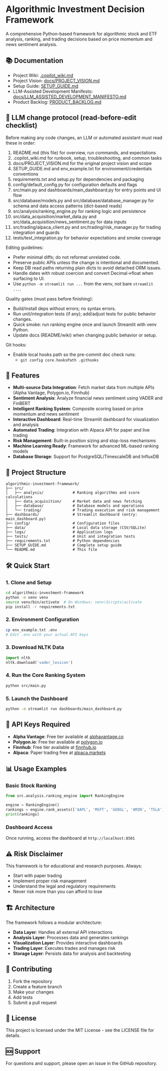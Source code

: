 # Algorithmic Investment Decision Framework

A comprehensive Python-based framework for algorithmic stock and ETF analysis, ranking, and trading decisions based on price momentum and news sentiment analysis.

## 📚 Documentation

- Project Wiki: [.copilot_wiki.md](./.copilot_wiki.md)
- Project Vision: [docs/PROJECT_VISION.md](./docs/PROJECT_VISION.md)
- Setup Guide: [SETUP_GUIDE.md](./SETUP_GUIDE.md)
- LLM-Assisted Development Manifesto: [docs/LLM_ASSISTED_DEVELOPMENT_MANIFESTO.md](./docs/LLM_ASSISTED_DEVELOPMENT_MANIFESTO.md)
- Product Backlog: [PRODUCT_BACKLOG.md](./PRODUCT_BACKLOG.md)

## 🧭 LLM change protocol (read-before-edit checklist)

Before making any code changes, an LLM or automated assistant must read these in order:
1) README.md (this file) for overview, run commands, and expectations
2) .copilot_wiki.md for runbook, setup, troubleshooting, and common tasks
3) docs/PROJECT_VISION.md for the original project vision and scope
4) SETUP_GUIDE.md and env_example.txt for environment/credentials conventions
5) requirements.txt and setup.py for dependencies and packaging
6) config/default_config.py for configuration defaults and flags
7) src/main.py and dashboards/main_dashboard.py for entry points and UI flow
8) src/database/models.py and src/database/database_manager.py for schema and data access patterns (dict-based reads)
9) src/analysis/ranking_engine.py for ranking logic and persistence
10) src/data_acquisition/market_data.py and src/data_acquisition/news_sentiment.py for data inputs
11) src/trading/alpaca_client.py and src/trading/risk_manager.py for trading integration and guards
12) tests/test_integration.py for behavior expectations and smoke coverage

Editing guidelines:
- Prefer minimal diffs; do not reformat unrelated code.
- Preserve public APIs unless the change is intentional and documented.
- Keep DB read paths returning plain dicts to avoid detached ORM issues.
- Handle dates with robust coercion and convert Decimal→float when surfacing to UI.
- Use `python -m streamlit run ...` from the venv, not bare `streamlit ...`.

Quality gates (must pass before finishing):
- Build/install deps without errors; no syntax errors.
- Run unit/integration tests (if any); add/adjust tests for public behavior changes.
- Quick smoke: run ranking engine once and launch Streamlit with venv Python.
- Update docs (README/wiki) when changing public behavior or setup.

Git hooks:
- Enable local hooks path so the pre-commit doc check runs:
	- `git config core.hooksPath .githooks`

## 🚀 Features

- **Multi-source Data Integration**: Fetch market data from multiple APIs (Alpha Vantage, Polygon.io, Finnhub)
- **Sentiment Analysis**: Analyze financial news sentiment using VADER and FinBERT
- **Intelligent Ranking System**: Composite scoring based on price momentum and news sentiment
- **Interactive Dashboard**: Real-time Streamlit dashboard for visualization and analysis
- **Automated Trading**: Integration with Alpaca API for paper and live trading
- **Risk Management**: Built-in position sizing and stop-loss mechanisms
- **Machine Learning Ready**: Framework for advanced ML-based ranking models
- **Database Storage**: Support for PostgreSQL/TimescaleDB and InfluxDB

## 📁 Project Structure

```
algorithmic-investment-framework/
├── src/
│   ├── analysis/             # Ranking algorithms and score calculations
│   ├── data_acquisition/     # Market data and news fetching
│   ├── database/             # Database models and operations
│   └── trading/              # Trading execution and risk management
├── dashboards/               # Streamlit dashboard (entry: main_dashboard.py)
├── config/                   # Configuration files
├── data/                     # Local data storage (CSV/SQLite)
├── logs/                     # Application logs
├── tests/                    # Unit and integration tests
├── requirements.txt          # Python dependencies
├── SETUP_GUIDE.md            # Complete setup guide
└── README.md                 # This file
```

## 🛠 Quick Start

### 1. Clone and Setup

```bash
cd algorithmic-investment-framework
python -m venv venv
source venv/bin/activate  # On Windows: venv\Scripts\activate
pip install -r requirements.txt
```

### 2. Environment Configuration

```bash
cp env_example.txt .env
# Edit .env with your actual API keys
```

### 3. Download NLTK Data

```python
import nltk
nltk.download('vader_lexicon')
```

### 4. Run the Core Ranking System

```bash
python src/main.py
```

### 5. Launch the Dashboard

```bash
python -m streamlit run dashboards/main_dashboard.py
```

## 🔑 API Keys Required

- **Alpha Vantage**: Free tier available at [alphavantage.co](https://www.alphavantage.co/)
- **Polygon.io**: Free tier available at [polygon.io](https://polygon.io/)
- **Finnhub**: Free tier available at [finnhub.io](https://finnhub.io/)
- **Alpaca**: Paper trading free at [alpaca.markets](https://alpaca.markets/)

## 📊 Usage Examples

### Basic Stock Ranking
```python
from src.analysis.ranking_engine import RankingEngine

engine = RankingEngine()
rankings = engine.rank_assets(['AAPL', 'MSFT', 'GOOGL', 'AMZN', 'TSLA'])
print(rankings)
```

### Dashboard Access
Once running, access the dashboard at `http://localhost:8501`

## ⚠️ Risk Disclaimer

This framework is for educational and research purposes. Always:
- Start with paper trading
- Implement proper risk management
- Understand the legal and regulatory requirements
- Never risk more than you can afford to lose

## 🏗 Architecture

The framework follows a modular architecture:
- **Data Layer**: Handles all external API interactions
- **Analysis Layer**: Processes data and generates rankings
- **Visualization Layer**: Provides interactive dashboards
- **Trading Layer**: Executes trades and manages risk
- **Storage Layer**: Persists data for analysis and backtesting

## 🤝 Contributing

1. Fork the repository
2. Create a feature branch
3. Make your changes
4. Add tests
5. Submit a pull request

## 📄 License

This project is licensed under the MIT License - see the LICENSE file for details.

## 🆘 Support

For questions and support, please open an issue in the GitHub repository.
